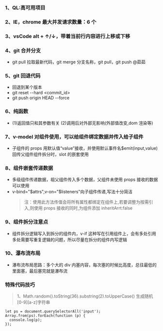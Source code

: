 ### 1、QL:高可用项目

### 2、IE，chrome 最大并发请求数量：6 个

### 3、vsCode alt + ↑/↓，带着当前行内容进行上移或下移

### 4、git 合并分支

- git pull 拉取最新代码，git merge 分支名称，git pull，git push @茹茹

### 5、git 回退代码

- 回退到某个版本
- git reset --hard <commit_id>
- git push origin HEAD --force

### 6、纯函数

- (1)返回值只和其参数有关 (2)调用后对外部无影响(外部值改变,dom 渲染等)

### 7、v-model 对组件使用，可以给组件绑定数据并传入给子组件

- 子组件的 props 用默认值“value”接收，并使用默认事件名$emit(input,value)回传父组件组件拆分时，slot 的嵌套使用

### 8、组件嵌套传递数据

- 多级组件传递数据，祖父组件传入多个数据，父组件未使用 props 接收的数据可以使用
- v-bind="$attrs",v-on="$listeners"向子组件传递,写法十分简洁
  > 注：使用此方法传值会将所有属性都绑定在组件上,若要调整为按需引入,则使用 props 接收的同时,为组件添加 inheritArrt:false

### 9、组件拆分注意点

- 组件拆分逻辑写入到拆分的组件内，v-if 这种写在引用组件上，会有多处引用多处需要写重复逻辑的问题，所以尽量在拆分的组件内写逻辑

### 10、瀑布流布局

- 瀑布流布局思路：多个大的 div 内塞内容，每次塞的时候比高度，总往最低的里面塞，最后塞完就是瀑布流

### 特殊代码技巧

> 1、Math.random().toString(36).substring(2).toUpperCase() 生成随机[0-9][a-z]字符串

```看表格字段
let ps = document.querySelectorAll('input');
Array.from(ps).forEach(function (p) {
  console.log(p);
});
```
